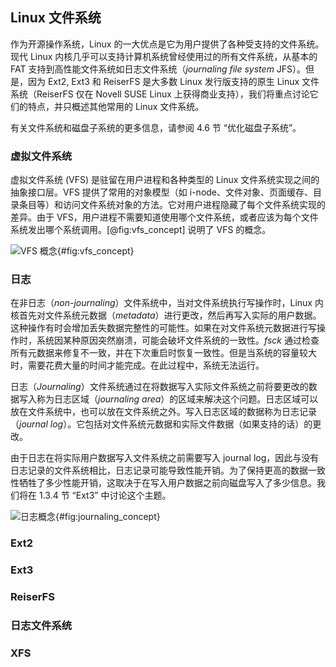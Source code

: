 ## Linux 文件系统
作为开源操作系统，Linux 的一大优点是它为用户提供了各种受支持的文件系统。现代 Linux 内核几乎可以支持计算机系统曾经使用过的所有文件系统，从基本的 FAT 支持到高性能文件系统如日志文件系统（_journaling file system_  JFS）。但是，因为 Ext2, Ext3 和 ReiserFS 是大多数 Linux 发行版支持的原生 Linux 文件系统（ReiserFS 仅在 Novell SUSE Linux 上获得商业支持），我们将重点讨论它们的特点，并只概述其他常用的 Linux 文件系统。

有关文件系统和磁盘子系统的更多信息，请参阅 4.6 节 “优化磁盘子系统”。

### 虚拟文件系统
虚拟文件系统 (VFS) 是驻留在用户进程和各种类型的 Linux 文件系统实现之间的抽象接口层。VFS 提供了常用的对象模型（如 i-node、文件对象、页面缓存、目录条目等）和访问文件系统对象的方法。它对用户进程隐藏了每个文件系统实现的差异。由于 VFS，用户进程不需要知道使用哪个文件系统，或者应该为每个文件系统发出哪个系统调用。[@fig:vfs_concept] 说明了 VFS 的概念。

![VFS 概念](images/vfs_concept.jpg){#fig:vfs_concept}

### 日志
在非日志（_non-journaling_）文件系统中，当对文件系统执行写操作时，Linux 内核首先对文件系统元数据（_metadata_）进行更改，然后再写入实际的用户数据。这种操作有时会增加丢失数据完整性的可能性。如果在对文件系统元数据进行写操作时，系统因某种原因突然崩溃，可能会破坏文件系统的一致性。_fsck_ 通过检查所有元数据来修复不一致，并在下次重启时恢复一致性。但是当系统的容量较大时，需要花费大量的时间才能完成。在此过程中，系统无法运行。

日志（_Journaling_）文件系统通过在将数据写入实际文件系统之前将要更改的数据写入称为日志区域（_journaling area_）的区域来解决这个问题。日志区域可以放在文件系统中，也可以放在文件系统之外。写入日志区域的数据称为日志记录（_journal log_）。它包括对文件系统元数据和实际文件数据（如果支持的话）的更改。

由于日志在将实际用户数据写入文件系统之前需要写入 journal log，因此与没有日志记录的文件系统相比，日志记录可能导致性能开销。为了保持更高的数据一致性牺牲了多少性能开销，这取决于在写入用户数据之前向磁盘写入了多少信息。我们将在 1.3.4 节 “Ext3” 中讨论这个主题。

![日志概念](images/journaling_concept.jpg){#fig:journaling_concept}

### Ext2

### Ext3

### ReiserFS

### 日志文件系统

### XFS
